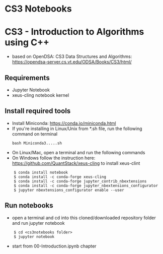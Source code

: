 # CS3 Notebooks

# CS3 - Introduction to Algorithms using C++
- based on OpenDSA: CS3 Data Structures and Algorithms: https://opendsa-server.cs.vt.edu/ODSA/Books/CS3/html/

## Requirements
- Jupyter Notebook
- xeus-cling notebook kernel

## Install required tools
- Install Miniconda: https://conda.io/miniconda.html 
- If you're installing in Linux/Unix from *.sh file, run the following command on terminal
    ``` 
    bash Miniconda3.....sh
    ```
- On Linux/Mac, open a terminal and run the following commands
- On Windows follow the instruction here: https://github.com/QuantStack/xeus-cling
to install xeus-clint
```
    $ conda install notebook
    $ conda install -c conda-forge xeus-cling
    $ conda install -c conda-forge jupyter_contrib_nbextensions
    $ conda install -c conda-forge jupyter_nbextensions_configurator
    $ jupyter nbextensions_configurator enable --user
```

## Run notebooks
- open a terminal and cd into this cloned/downloaded repository folder and run jupyter notebook
```
    $ cd <cs3notebooks folder>
    $ jupyter notebook
```
- start from 00-Introduction.ipynb chapter
